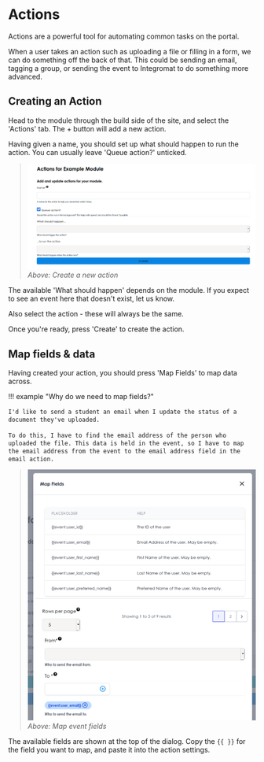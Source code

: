 # Actions

Actions are a powerful tool for automating common tasks on the portal.

When a user takes an action such as uploading a file or filling in a form, we can do something off the back of that. This could be sending an email, tagging a group, or sending the event to Integromat to do something more advanced.

## Creating an Action

Head to the module through the build side of the site, and select the 'Actions' tab. The + button will add a new action.

Having given a name, you should set up what should happen to run the action. You can usually leave 'Queue action?' unticked.

> ![Action Form](./../images/action-form.png)
*Above: Create a new action*

The available 'What should happen' depends on the module. If you expect to see an event here that doesn't exist, let us know.

Also select the action - these will always be the same. 

Once you're ready, press 'Create' to create the action.

## Map fields & data

Having created your action, you should press 'Map Fields' to map data across.

!!! example "Why do we need to map fields?"

    I'd like to send a student an email when I update the status of a document they've uploaded.

    To do this, I have to find the email address of the person who uploaded the file. This data is held in the event, so I have to map the email address from the event to the email address field in the email action.

> ![Action Form](./../images/map-fields.png)
*Above: Map event fields*

The available fields are shown at the top of the dialog. Copy the `{{ }}` for the field you want to map, and paste it into the action settings.
